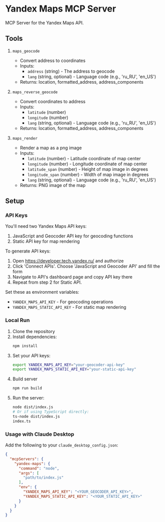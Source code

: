 # Yandex Maps MCP Server

MCP Server for the Yandex Maps API.

## Tools

1. `maps_geocode`
   - Convert address to coordinates
   - Inputs:
     - `address` (string) - The address to geocode
     - `lang` (string, optional) - Language code (e.g., 'ru_RU', 'en_US')
   - Returns: location, formatted_address, address_components

2. `maps_reverse_geocode`
   - Convert coordinates to address
   - Inputs:
     - `latitude` (number)
     - `longitude` (number)
     - `lang` (string, optional) - Language code (e.g., 'ru_RU', 'en_US')
   - Returns: location, formatted_address, address_components

3. `maps_render`
   - Render a map as a png image
   - Inputs:
     - `latitude` (number) - Latitude coordinate of map center
     - `longitude` (number) - Longitude coordinate of map center
     - `latitude_span` (number) - Height of map image in degrees
     - `longitude_span` (number) - Width of map image in degrees
     - `lang` (string, optional) - Language code (e.g., 'ru_RU', 'en_US')
   - Returns: PNG image of the map

## Setup

### API Keys
You'll need two Yandex Maps API keys:

1. JavaScript and Geocoder API key for geocoding functions
2. Static API key for map rendering

To generate API keys:
1. Open https://developer.tech.yandex.ru/ and authorize
2. Click 'Connect APIs'. Choose 'JavaScript and Geocoder API' and fill the form
3. Navigate to API's dashboard page and copy API key there
4. Repeat from step 2 for Static API.

Set these as environment variables:
- `YANDEX_MAPS_API_KEY` - For geocoding operations
- `YANDEX_MAPS_STATIC_API_KEY` - For static map rendering

### Local Run

1. Clone the repository
2. Install dependencies:
   ```bash
   npm install
   ```
3. Set your API keys:
   ```bash
   export YANDEX_MAPS_API_KEY="your-geocoder-api-key"
   export YANDEX_MAPS_STATIC_API_KEY="your-static-api-key"
   ```
4. Build server
   ```bash
   npm run build
   ```
4. Run the server:
   ```bash
   node dist/index.js
   # Or if using TypeScript directly:
   ts-node dist/index.js
   index.ts
   ```

### Usage with Claude Desktop

Add the following to your `claude_desktop_config.json`:

```json
{
  "mcpServers": {
    "yandex-maps": {
      "command": "node",
      "args": [
        "path/to/index.js"
      ],
      "env": {
        "YANDEX_MAPS_API_KEY": "<YOUR_GEOCODER_API_KEY>",
        "YANDEX_MAPS_STATIC_API_KEY": "<YOUR_STATIC_API_KEY>"
      }
    }
  }
}
```
